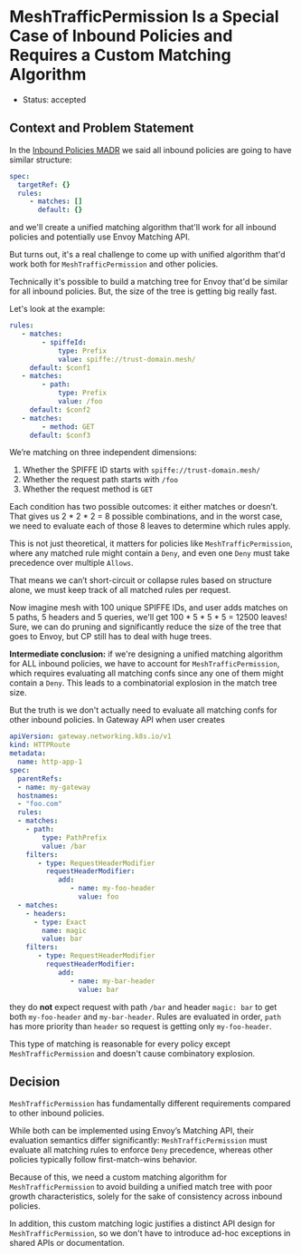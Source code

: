 # MeshTrafficPermission Is a Special Case of Inbound Policies and Requires a Custom Matching Algorithm

* Status: accepted

## Context and Problem Statement

In the [Inbound Policies MADR](069-inbound-policies.md) we said all inbound policies are going to have similar structure:

```yaml
spec:
  targetRef: {}
  rules:
     - matches: []
       default: {}
```

and we'll create a unified matching algorithm that'll work for all inbound policies and potentially use Envoy Matching API.

But turns out, it's a real challenge to come up with unified algorithm that'd work both for `MeshTrafficPermission` and other policies.

Technically it's possible to build a matching tree for Envoy that'd be similar for all inbound policies.
But, the size of the tree is getting big really fast.

Let's look at the example:

```yaml
rules:
   - matches:
        - spiffeId:
            type: Prefix
            value: spiffe://trust-domain.mesh/
     default: $conf1
   - matches:
        - path:
            type: Prefix
            value: /foo
     default: $conf2
   - matches:
        - method: GET
     default: $conf3
```

We’re matching on three independent dimensions:

1. Whether the SPIFFE ID starts with `spiffe://trust-domain.mesh/`
2. Whether the request path starts with `/foo`
3. Whether the request method is `GET`

Each condition has two possible outcomes: it either matches or doesn’t.
That gives us 2 * 2 * 2 = 8 possible combinations, and in the worst case, we need to evaluate each of those 8 leaves to determine which rules apply.

This is not just theoretical, it matters for policies like `MeshTrafficPermission`,
where any matched rule might contain a `Deny`, and even one `Deny` must take precedence over multiple `Allows`.

That means we can’t short-circuit or collapse rules based on structure alone, we must keep track of all matched rules per request.

Now imagine mesh with 100 unique SPIFFE IDs, and user adds matches on 5 paths, 5 headers and 5 queries,
we'll get 100 * 5 * 5 * 5 = 12500 leaves!
Sure, we can do pruning and significantly reduce the size of the tree that goes to Envoy, but CP still has to deal with huge trees.

**Intermediate conclusion:** if we're designing a unified matching algorithm for ALL inbound policies, we have to account for `MeshTrafficPermission`,
which requires evaluating all matching confs since any one of them might contain a `Deny`.
This leads to a combinatorial explosion in the match tree size.

But the truth is we don't actually need to evaluate all matching confs for other inbound policies.
In Gateway API when user creates

```yaml
apiVersion: gateway.networking.k8s.io/v1
kind: HTTPRoute
metadata:
  name: http-app-1
spec:
  parentRefs:
  - name: my-gateway
  hostnames:
  - "foo.com"
  rules:
  - matches:
    - path:
        type: PathPrefix
        value: /bar
    filters:
       - type: RequestHeaderModifier
         requestHeaderModifier:
            add:
               - name: my-foo-header
                 value: foo
  - matches:
    - headers:
      - type: Exact
        name: magic
        value: bar
    filters:
       - type: RequestHeaderModifier
         requestHeaderModifier:
            add:
               - name: my-bar-header
                 value: bar
```

they do **not** expect request with path `/bar` and header `magic: bar` to get both `my-foo-header` and `my-bar-header`.
Rules are evaluated in order, `path` has more priority than `header` so request is getting only `my-foo-header`.

This type of matching is reasonable for every policy except `MeshTrafficPermission` and doesn't cause combinatory explosion.

## Decision 

`MeshTrafficPermission` has fundamentally different requirements compared to other inbound policies.

While both can be implemented using Envoy’s Matching API, their evaluation semantics differ significantly:
`MeshTrafficPermission` must evaluate all matching rules to enforce `Deny` precedence, whereas other policies typically follow first-match-wins behavior.

Because of this, we need a custom matching algorithm for `MeshTrafficPermission` to avoid building a unified match tree with poor growth characteristics, 
solely for the sake of consistency across inbound policies.

In addition, this custom matching logic justifies a distinct API design for `MeshTrafficPermission`, 
so we don't have to introduce ad-hoc exceptions in shared APIs or documentation.

